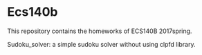 # Ecs140b
This repository contains the homeworks of ECS140B 2017spring.

Sudoku_solver: a simple sudoku solver without using clpfd library.
